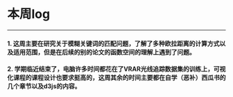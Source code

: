 # 本周log
***
####   1.  这周主要在研究关于模糊关键词的匹配问题，了解了多种欧拉距离的计算方式以及适用范围，但是在后续的别的论文的函数空间的理解上遇到了问题。
####   2.  学期临近结束了，电脑许多时间都花在了VRAR光线追踪数据集的训练上，可视化课程的课程设计也要求挺高的，这周其余的时间主要都在自学（恶补）西瓜书的几个章节以及d3js的内容。
